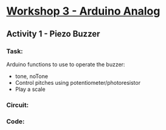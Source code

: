 # [Workshop 3 - Arduino Analog](https://bmesbuildteamucla.github.io/workshops/workshop-3--arduino-analog)

## Activity 1 - Piezo Buzzer

### Task:
Arduino functions to use to operate the buzzer:
* tone, noTone
* Control pitches using potentiometer/photoresistor
* Play a scale 

### Circuit:

### Code:
```c++

```
